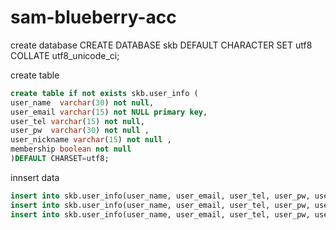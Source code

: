 # sam-blueberry-acc

create database
CREATE DATABASE skb DEFAULT CHARACTER SET utf8 COLLATE utf8_unicode_ci;


create table
``` sql
create table if not exists skb.user_info (
user_name  varchar(30) not null,
user_email varchar(15) not NULL primary key,    
user_tel varchar(15) not null,    
user_pw  varchar(30) not null , 
user_nickname varchar(15) not null , 
membership boolean not null
)DEFAULT CHARSET=utf8;
```
innsert data
```sql
insert into skb.user_info(user_name, user_email, user_tel, user_pw, user_nickname, membership ) VALUES('김다름','a@g','010-1234-5678','passw0rd','다름보이', true);
insert into skb.user_info(user_name, user_email, user_tel, user_pw, user_nickname, membership ) VALUES('김수미','b@g','010-9876-5432','passw0rd','k8s', true);
insert into skb.user_info(user_name, user_email, user_tel, user_pw, user_nickname, membership ) VALUES('홍길동','c@i','010-2345-6789','passw0rd','ibm', false);

```
